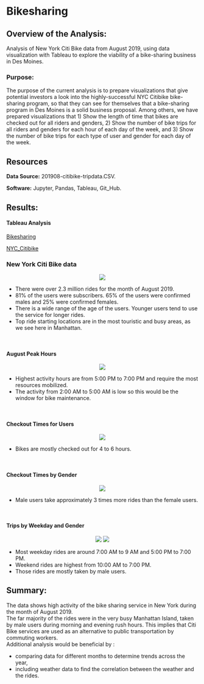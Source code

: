 # Bikesharing


## Overview of the Analysis:

 Analysis of New York Citi Bike data from August 2019, using data visualization with Tableau to explore the viability of a bike-sharing business in Des Moines.


### Purpose:

The purpose of the current analysis is to prepare visualizations that give potential investors a look into the highly-successful NYC Citibike bike-sharing program, so that they can see for themselves that a bike-sharing program in Des Moines is a solid business proposal. Among others, we have prepared visualizations that 1) Show the length of time that bikes are checked out for all riders and genders, 2) Show the number of bike trips for all riders and genders for each hour of each day of the week, and 3) Show the number of bike trips for each type of user and gender for each day of the week.


## Resources

**Data Source:** 201908-citibike-tripdata.CSV.

**Software:** Jupyter, Pandas, Tableau, Git_Hub.

## Results:

#### Tableau Analysis
[Bikesharing](https://public.tableau.com/views/bikesharing_16529052057990/NYCBikesharing?:language=en-US&:display_count=n&:origin=viz_share_link)

[NYC_Citibike](https://public.tableau.com/views/NYC_Citibike_Trip_Analysis_16529623834790/NYC_Citibike_Trip_Analysis?:language=en-US&:display_count=n&:origin=viz_share_link)


### New York Citi Bike data

<p align="center">
    <img src="https://user-images.githubusercontent.com/98966503/169623306-d56378d2-30c0-4a8d-ab39-f28082d8b0c0.png"> 
</p>

- There were over 2.3 million rides for the month of August 2019.
- 81% of the users were subscribers. 65% of the users were confirmed males and 25% were confirmed females.
- There is a wide range of the age of the users. Younger users tend to use the service for longer rides.
- Top ride starting locations are in the most touristic and busy areas, as we see here in Manhattan.

<br>

#### August Peak Hours
<p align="center">
    <img src="https://user-images.githubusercontent.com/93271297/152704314-ce9b9dfa-0f81-43f4-84e5-9d50aa4732b4.png"> 
</p>

- Highest activity hours are from 5:00 PM to 7:00 PM and require the most resources mobilized.
- The activity from 2:00 AM to 5:00 AM is low so this would be the window for bike maintenance.

<br>

#### Checkout Times for Users

<p align="center">
    <img src="https://user-images.githubusercontent.com/98966503/169623301-0be97291-3780-47dd-915d-24e19336652c.png"> 
</p>

- Bikes are mostly checked out for 4 to 6 hours.

<br>

#### Checkout Times by Gender
<p align="center">
    <img src="https://user-images.githubusercontent.com/98966503/169623297-adbaeadc-2ca8-4f33-9bc1-56eefb1e9183.png"> 
</p>

- Male users take approximately 3 times more rides than the female users.

<br>

#### Trips by Weekday and Gender
<p align="center">
    <img src="https://user-images.githubusercontent.com/98966503/169623299-132dec24-6327-4bbe-a888-7014d864164b.png">
    <img src="https://user-images.githubusercontent.com/98966503/169623300-a6431e5c-cbf0-4f55-b5f6-b70844684699.png">
</p>

- Most weekday rides are around 7:00 AM to 9 AM and 5:00 PM to 7:00 PM.
- Weekend rides are highest from 10:00 AM to 7:00 PM.
- Those rides are mostly taken by male users.

## Summary:

The data shows high activity of the bike sharing service in New York during the month of August 2019.\
The far majority of the rides were in the very busy Manhattan Island, taken by male users during morning and evening rush hours. This implies that Citi Bike services are used as an alternative to public transportation by commuting workers.\
Additional analysis would be beneficial by :
- comparing data for different months to determine trends across the year,
- including weather data to find the correlation between the weather and the rides. 

